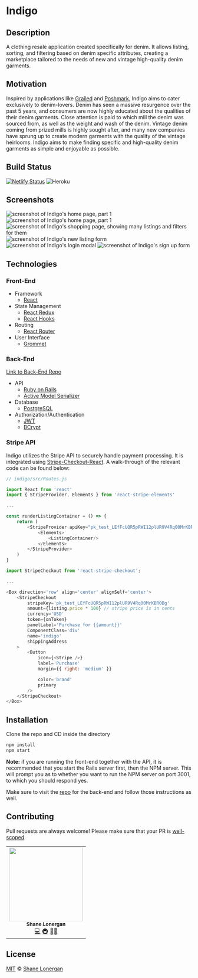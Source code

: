 # Indigo

## Description

A clothing resale application created specifically for denim. It allows listing, sorting, and filtering based on denim specific attributes, creating a marketplace tailored to the needs of new and vintage high-quality denim garments.

## Motivation

Inspired by applications like [Grailed](https://www.grailed.com/) and [Poshmark](https://poshmark.com/), Indigo aims to cater exclusively to denim-lovers. Denim has seen a massive resurgence over the past 5 years, and consumers are now highly educated about the qualities of their denim garments. Close attention is paid to which mill the denim was sourced from, as well as the weight and wash of the denim. Vintage denim coming from prized mills is highly sought after, and many new companies have sprung up to create modern garments with the quality of the vintage heirlooms. Indigo aims to make finding specific and high-quality denim garments as simple and enjoyable as possible.

## Build Status

[![Netlify Status](https://api.netlify.com/api/v1/badges/398cc6de-3a0b-4275-9a76-2dba030a0d30/deploy-status)](https://app.netlify.com/sites/indigo-deployment/deploys) ![Heroku](https://heroku-badge.herokuapp.com/?app=indigo-api-deployment&root=/users)

## Screenshots

![screenshot of Indigo's home page, part 1](./public/indigo-home-1.png 'home page 1')
![screenshot of Indigo's home page, part 1](./public/indigo-home-2.png 'home page 2')
![screenshot of Indigo's shopping page, showing many listings and filters for them](./public/indigo-listings.png 'listings')
![screenshot of Indigo's new listing form](./public/indigo-new-listing.png 'new listing')
![screenshot of Indigo's login modal](./public/indigo-login.png 'log in')
![screenshot of Indigo's sign up form](./public/indigo-signup.png 'sign up')

## Technologies

### Front-End

- Framework
  - [React](www.github.com/react)
- State Management
  - [React Redux](https://react-redux.js.org/)
  - [React Hooks](https://reactjs.org/docs/hooks-intro.html)
- Routing
  - [React Router](https://www.npmjs.com/package/react-router-dom)
- User Interface
  - [Grommet](https://v2.grommet.io/)

### Back-End

[Link to Back-End Repo](https://github.com/shanelonergan/indigo-api)

- API
  - [Ruby on Rails](https://rubyonrails.org/)
  - [Active Model Serializer](https://github.com/rails-api/active_model_serializers)
- Database
  - [PostgreSQL](https://www.postgresql.org/)
- Authorization/Authentication
  - [JWT](https://jwt.io/)
  - [BCrypt](https://rubygems.org/gems/bcrypt/versions/3.1.12)

### Stripe API

Indigo utilizes the Stripe API to securely handle payment processing. It is integrated using [Stripe-Checkout-React](link). A walk-through of the relevant code can be found below:

```javascript
// indigo/src/Routes.js

import React from 'react'
import { StripeProvider, Elements } from 'react-stripe-elements'

...

const renderListingContainer = () => {
    return (
        <StripeProvider apiKey="pk_test_LEfFcUQR5pRWI12plUR9V4Rq00MrKBR0Bg">
            <Elements>
                <ListingContainer/>
            </Elements>
        </StripeProvider>
    )
}
```

```javascript
import StripeCheckout from 'react-stripe-checkout';

...

<Box direction='row' align='center' alignSelf='center'>
    <StripeCheckout
        stripeKey='pk_test_LEfFcUQR5pRWI12plUR9V4Rq00MrKBR0Bg'
        amount={listing.price * 100} // stripe price is in cents
        currency='USD'
        token={onToken}
        panelLabel='Purchase for {{amount}}'
        ComponentClass='div'
        name='indigo'
        shippingAddress
    >
        <Button
            icon={<Stripe />}
            label='Purchase'
            margin={{ right: 'medium' }}

            color='brand'
            primary
        />
    </StripeCheckout>
</Box>
```

## Installation

Clone the repo and CD inside the directory

```bash
npm install
npm start
```

**Note:** if you are running the front-end together with the API, it is recommended that you start the Rails server first, then the NPM server. This will prompt you as to whether you want to run the NPM server on port 3001, to which you should respond yes.

Make sure to visit the [repo](https://github.com/shanelonergan/indigo-api) for the back-end and follow those instructions as well.

## Contributing

Pull requests are always welcome! Please make sure that your PR is [well-scoped](https://www.netlify.com/blog/2020/03/31/how-to-scope-down-prs/).

<table>
  <tr>
    <td align="center"><a href="http://shanelonergan.dev/"><img src="https://avatars2.githubusercontent.com/u/52255508?s=400&u=ca705fb2292c36027735a9b012b720a0ce869649&v=4" width="200px;" alt=""/><br /><sub><b>Shane Lonergan</b></sub></a><br /><a href="https://github.com/shanelonergan/indigo/commits?author=shanelonergan" title="Code">💻</a> <a href="#infra-sruti" title="Infrastructure (Hosting, Build-Tools, etc)">🚇</a> <a href="https://github.com/sruti/covid19-riskfactors-app/issues/created_by/sruti https://github.com/shanelonergan/indigo/issues/created_by/shanelonergan" title="Bug reports">🐛</a><a href="#ideas-sruti" title="Ideas, Planning, & Feedback">💡</a></td>
    </tr>
</table>


## License

[MIT](https://choosealicense.com/licenses/mit/) © [Shane Lonergan](https://github.com/shanelonergan/)
